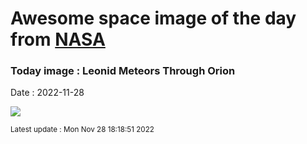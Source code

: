 
# Awesome space image of the day from [NASA](https://api.nasa.gov/)

### Today image : Leonid Meteors Through Orion
Date : 2022-11-28

![](https://apod.nasa.gov/apod/image/2211/Leonids2022_Hongyang_960.jpg)

<small>Latest update : Mon Nov 28 18:18:51 2022</small>
        